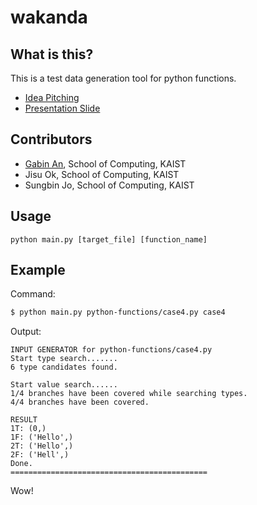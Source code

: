 # wakanda

## What is this?
This is a test data generation tool for python functions.

- [Idea Pitching](https://docs.google.com/presentation/d/1dwXjVG7EZPdVwyf-Sq6OzR8X9T0t5ikjcxqLYsk4RAQ/edit?usp=sharing)
- [Presentation Slide](https://docs.google.com/presentation/d/1iRmCP_75RIqYQPrPJanCdP1vM58Z6dy_SdoepdzB-ec/edit?usp=sharing)

## Contributors
- [Gabin An](https://coinse.kaist.ac.kr/members/gabin/), School of Computing, KAIST
- Jisu Ok, School of Computing, KAIST
- Sungbin Jo, School of Computing, KAIST

## Usage

```
python main.py [target_file] [function_name]
```

## Example

Command:
```bash
$ python main.py python-functions/case4.py case4
```

Output:
```
INPUT GENERATOR for python-functions/case4.py
Start type search.......
6 type candidates found.

Start value search......
1/4 branches have been covered while searching types.
4/4 branches have been covered.

RESULT
1T: (0,)
1F: ('Hello',)
2T: ('Hello',)
2F: ('Hell',)
Done.
============================================
```

Wow!
